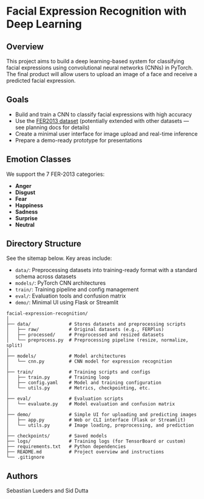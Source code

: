 # Facial Expression Recognition with Deep Learning

## Overview

This project aims to build a deep learning-based system for classifying facial expressions using convolutional neural networks (CNNs) in PyTorch. The final product will allow users to upload an image of a face and receive a predicted facial expression.

## Goals

- Build and train a CNN to classify facial expressions with high accuracy  
- Use the [FER2013 dataset]([https://github.com/microsoft/FERPlus](https://www.kaggle.com/datasets/msambare/fer2013)) (potentially extended with other datasets — see planning docs for details)  
- Create a minimal user interface for image upload and real-time inference  
- Prepare a demo-ready prototype for presentations  

## Emotion Classes

We support the 7 FER-2013 categories:

- **Anger**
- **Disgust**
- **Fear**
- **Happiness**
- **Sadness**
- **Surprise**
- **Neutral**

## Directory Structure

See the sitemap below. Key areas include:

- `data/`: Preprocessing datasets into training-ready format with a standard schema across datasets  
- `models/`: PyTorch CNN architectures  
- `train/`: Training pipeline and config management  
- `eval/`: Evaluation tools and confusion matrix  
- `demo/`: Minimal UI using Flask or Streamlit  

```
facial-expression-recognition/
│
├── data/              # Stores datasets and preprocessing scripts
│   ├── raw/           # Original datasets (e.g., FERPlus)
│   ├── processed/     # Preprocessed and resized datasets
│   └── preprocess.py  # Preprocessing pipeline (resize, normalize, split)
│
├── models/            # Model architectures
│   └── cnn.py         # CNN model for expression recognition
│
├── train/             # Training scripts and configs
│   ├── train.py       # Training loop
│   ├── config.yaml    # Model and training configuration
│   └── utils.py       # Metrics, checkpointing, etc.
│
├── eval/              # Evaluation scripts
│   └── evaluate.py    # Model evaluation and confusion matrix
│
├── demo/              # Simple UI for uploading and predicting images
│   ├── app.py         # Web or CLI interface (Flask or Streamlit)
│   └── utils.py       # Image loading, preprocessing, and prediction
│
├── checkpoints/       # Saved models
├── logs/              # Training logs (for TensorBoard or custom)
├── requirements.txt   # Python dependencies
├── README.md          # Project overview and instructions
└── .gitignore
```

## Authors

Sebastian Lueders and Sid Dutta
